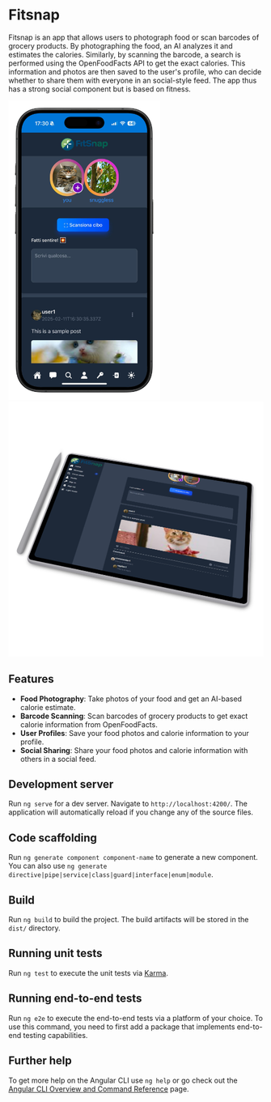 # Fitsnap

Fitsnap is an app that allows users to photograph food or scan barcodes of grocery products.
By photographing the food, an AI analyzes it and estimates the calories.
Similarly, by scanning the barcode, a search is performed using the OpenFoodFacts API to get the exact calories.
This information and photos are then saved to the user's profile, who can decide whether to share them with everyone in an social-style feed.
The app thus has a strong social component but is based on fitness.

<img src="public/fitsnap1-portrait.png" width="300" />
<img src="public/fitsnap2.png" width="680" />

## Features

- **Food Photography**: Take photos of your food and get an AI-based calorie estimate.
- **Barcode Scanning**: Scan barcodes of grocery products to get exact calorie information from OpenFoodFacts.
- **User Profiles**: Save your food photos and calorie information to your profile.
- **Social Sharing**: Share your food photos and calorie information with others in a social feed.

## Development server

Run `ng serve` for a dev server. Navigate to `http://localhost:4200/`. The application will automatically reload if you change any of the source files.

## Code scaffolding

Run `ng generate component component-name` to generate a new component. You can also use `ng generate directive|pipe|service|class|guard|interface|enum|module`.

## Build

Run `ng build` to build the project. The build artifacts will be stored in the `dist/` directory.

## Running unit tests

Run `ng test` to execute the unit tests via [Karma](https://karma-runner.github.io).

## Running end-to-end tests

Run `ng e2e` to execute the end-to-end tests via a platform of your choice. To use this command, you need to first add a package that implements end-to-end testing capabilities.

## Further help

To get more help on the Angular CLI use `ng help` or go check out the [Angular CLI Overview and Command Reference](https://angular.dev/tools/cli) page.

